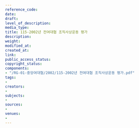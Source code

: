 ```yaml
---
reference_code: 
date: 
draft: 
level_of_description: 
media_type: 
title: 115-2002년 전여대협 조직사상운동 평가
description: 
weight: 
modified_at: 
created_at: 
link: 
public_access_status: 
copyright_status: 
components:
- "/RG-01-중앙여대협/2002/115-2002년 전여대협 조직사상운동 평가.pdf"
tags:
- 
creators:
- 
subjects:
- 
sources:
- 
venues:
- 
---
```

